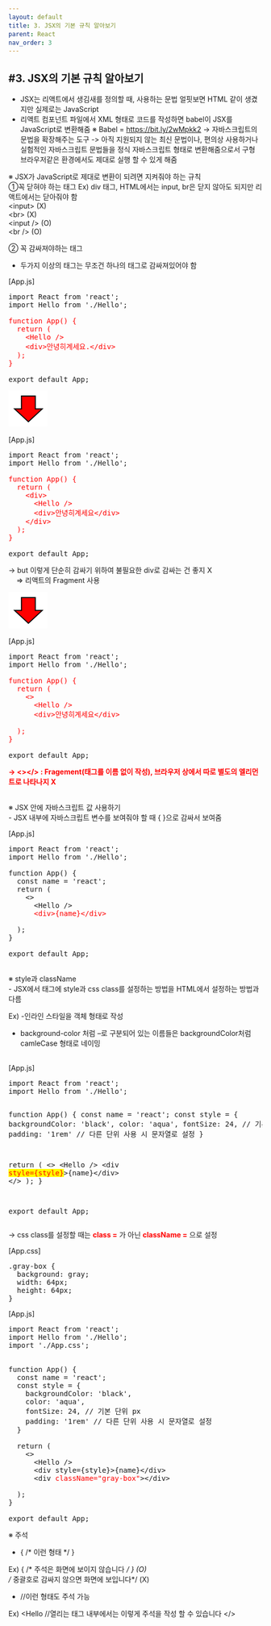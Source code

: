 ```yaml
---
layout: default
title: 3. JSX의 기본 규칙 알아보기
parent: React
nav_order: 3
---
```


## #3. JSX의 기본 규칙 알아보기
- JSX는 리액트에서 생김새를 정의할 때, 사용하는 문법
얼핏보면 HTML 같이 생겼지만 실제로는 JavaScript
- 리액트 컴포넌트 파일에서 XML 형태로 코드를 작성하면 babel이 JSX를 JavaScript로 변환해줌
※ Babel = https://bit.ly/2wMpkk2
-> 자바스크립트의 문법을 확장해주는 도구
-> 아직 지원되지 않는 최신 문법이나, 편의상 사용하거나 실험적인 자바스크립트 문법들을 정식 자바스크립트 형태로 변환해줌으로서 구형 브라우저같은 환경에서도 제대로 실행 할 수 있게 해줌

※ JSX가 JavaScript로 제대로 변환이 되려면 지켜줘야 하는 규칙<br>
①꼭 닫혀야 하는 태그
Ex) div 태그, HTML에서는 input, br은 닫지 않아도 되지만 리액트에서는 닫아줘야 함<br>
&lt;input> (X)<br>
&lt;br> (X)<br>
&lt;input /> (O)<br>
&lt;br /> (O)<br>

② 꼭 감싸져야하는 태그
- 두가지 이상의 태그는 무조건 하나의 태그로 감싸져있어야 함

[App.js]
<pre>
import React from 'react';
import Hello from './Hello';

<span style="color:Red;">function App() {
  return (
    &lt;Hello />
    &lt;div>안녕히계세요.&lt;/div>
  );
}</span>

export default App;
</pre>

<img src="/assets/images/css/function1.png" >

[App.js]
<pre>
import React from 'react';
import Hello from './Hello';

<span style="color:Red;">function App() {
  return (
    &lt;div>
      &lt;Hello />
      &lt;div>안녕히계세요&lt;/div>
    &lt;/div>
  );
}</span>

export default App;
</pre>


-> but 이렇게 단순히 감싸기 위하여 불필요한 div로 감싸는 건 좋지 X<br>
&nbsp;&nbsp;&nbsp;   => 리액트의 Fragment 사용

<img src="/assets/images/css/function1.png" >

[App.js]
<pre>
import React from 'react';
import Hello from './Hello';

<span style="color:Red;">function App() {
  return (
    <>
      &lt;Hello />
      &lt;div>안녕히계세요&lt;/div>
    </>
  );
}</span>

export default App;
</pre>

<b style="color:red;">-> <></> : Fragement(태그를 이름 없이 작성), 브라우저 상에서 따로 별도의 엘리먼트로 나타나지 X</b>

<br>
※ JSX 안에 자바스크립트 값 사용하기<br>
- JSX 내부에 자바스크립트 변수를 보여줘야 할 때 { }으로 감싸서 보여줌<br>

[App.js]
<pre>
import React from 'react';
import Hello from './Hello';

function App() {
  const name = 'react';
  return (
    <>
      &lt;Hello />
      <span style="color:Red;">&lt;div>{name}&lt;/div></span>
    </>
  );
}

export default App;
</pre>

<br>
※ style과 className<br>
- JSX에서 태그에 style과 css class를 설정하는 방법을 HTML에서 설정하는 방법과 다름<br>

Ex)
-인라인 스타일을 객체 형태로 작성
- background-color 처럼 –로 구분되어 있는 이름들은 backgroundColor처럼 camleCase 형태로 네이밍

<br>
[App.js]
<pre>
import React from 'react';
import Hello from './Hello';

function App() {
  const name = 'react';
  const style = {
    backgroundColor: 'black',
    color: 'aqua',
    fontSize: 24, // 기본 단위 px
    padding: '1rem' // 다른 단위 사용 시 문자열로 설정
  }

  return (
    <>
      &lt;Hello />
      &lt;div <span style="color:red; background:yellow">style={style}</span>>{name}&lt;/div>
    </>
  );
}

export default App;
</pre>

-> css class를 설정할 때는 <b style="color:red;">class =</b> 가 아닌 <b style="color:red;">className =</b> 으로 설정

[App.css]
<pre>
.gray-box {
  background: gray;
  width: 64px;
  height: 64px;
}
</pre>

[App.js]
<pre>
import React from 'react';
import Hello from './Hello';
import './App.css';


function App() {
  const name = 'react';
  const style = {
    backgroundColor: 'black',
    color: 'aqua',
    fontSize: 24, // 기본 단위 px
    padding: '1rem' // 다른 단위 사용 시 문자열로 설정
  }

  return (
    <>
      &lt;Hello />
      &lt;div style={style}>{name}&lt;/div>
      &lt;div <span style="color:Red;">className="gray-box"</span>>&lt;/div>
    </>
  );
}

export default App;
</pre>

※ 주석
- { /* 이런 형태 */ }

Ex)
{ /* 주석은 화면에 보이지 않습니다 */ } (O)<br>
/* 중괄호로 감싸지 않으면 화면에 보입니다*/ (X)

- //이런 형태도 주석 가능

Ex)
&lt;Hello
	//열리는 태그 내부에서는 이렇게 주석을 작성 할 수 있습니다
</>

